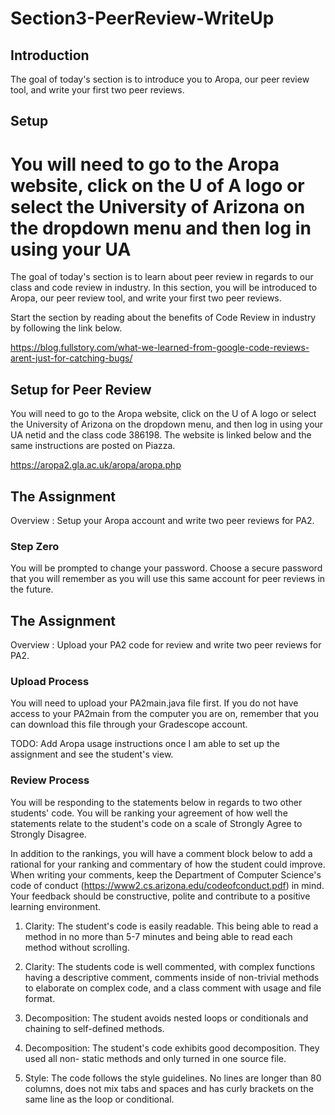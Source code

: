 # Section3-PeerReview-WriteUp 

## Introduction 
The goal of today's section is to introduce you to Aropa, our peer review tool,
and write your first two peer reviews. 

## Setup 
You will need to go to the Aropa website, click on the U of A logo or select
the University of Arizona on the dropdown menu and then log in using your UA
=======
The goal of today's section is to learn about peer review in regards to our class
and code review in industry. In this section, you will be introduced to Aropa, our 
peer review tool, and write your first two peer reviews. 

Start the section by reading about the benefits of Code Review in industry by 
following the link below. 

https://blog.fullstory.com/what-we-learned-from-google-code-reviews-arent-just-for-catching-bugs/



## Setup for Peer Review 
You will need to go to the Aropa website, click on the U of A logo or select
the University of Arizona on the dropdown menu, and then log in using your UA
netid and the class code 386198. The website is linked below and the same 
instructions are posted on Piazza. 

https://aropa2.gla.ac.uk/aropa/aropa.php

## The Assignment
Overview : Setup your Aropa account and write two peer reviews for PA2. 

### Step Zero 
You will be prompted to change your password. Choose a secure password that 
you will remember as you will use this same account for peer reviews in 
the future. 

## The Assignment
Overview : Upload your PA2 code for review and write two peer reviews for PA2. 

### Upload Process 
You will need to upload your PA2main.java file first. If you do not have
access to your PA2main from the computer you are on, remember that you 
can download this file through your Gradescope account. 

TODO: Add Aropa usage instructions once I am able to set up the assignment and
see the student's view. 


### Review Process 
You will be responding to the statements below in regards to two other
students' code. You will be ranking your agreement of how well the statements 
relate to the student's code on a scale of Strongly Agree to Strongly Disagree.

In addition to the rankings, you will have a comment block below to add a
rational for your ranking and commentary of how the student could improve. 
When writing your comments, keep the Department of Computer Science's code of 
conduct (https://www2.cs.arizona.edu/codeofconduct.pdf) in mind. Your feedback 
should be constructive, polite and contribute to a positive learning environment. 

1.	Clarity: The student's code is easily readable. This being able to read a method
	in no more than 5-7 minutes and being able to read each method without scrolling.
     
2.	Clarity: The students code is well commented, with complex functions having a 
	descriptive comment, comments inside of non-trivial methods to elaborate on 
	complex code, and a class comment with usage and file format. 

3.	Decomposition: The student avoids nested loops or conditionals and chaining to 
	self-defined methods. 
	
4.	Decomposition: The student's code exhibits good decomposition. They used all non-
	static methods and only turned in one source file.

5.	Style: The code follows the style guidelines. No lines are longer than 80 columns, does 
	not mix tabs and spaces and has curly brackets on the same line as the loop or conditional. 
	
